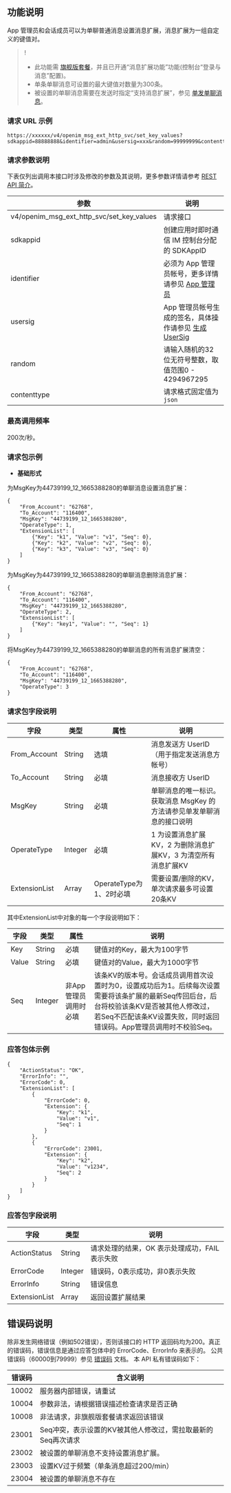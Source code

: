 ## 功能说明
App 管理员和会话成员可以为单聊普通消息设置消息扩展，消息扩展为一组自定义的键值对。

> !
>
> - 此功能需 [旗舰版套餐](https://buy.cloud.tencent.com/avc?from=17473)，并且已开通“消息扩展功能”功能(控制台“登录与消息”配置)。
> - 单条单聊消息可设置的最大键值对数量为300条。
> - 被设置的单聊消息需要在发送时指定“支持消息扩展”，参见 [单发单聊消息](https://cloud.tencent.com/document/product/269/2282)。

### 请求 URL 示例
```
https://xxxxxx/v4/openim_msg_ext_http_svc/set_key_values?sdkappid=88888888&identifier=admin&usersig=xxx&random=99999999&contenttype=json
```
### 请求参数说明

下表仅列出调用本接口时涉及修改的参数及其说明，更多参数详情请参考 [REST API 简介](https://cloud.tencent.com/document/product/269/1519)。

| 参数               | 说明                                 |
| ------------------ | ------------------------------------ |
| v4/openim_msg_ext_http_svc/set_key_values | 请求接口                             |
| sdkappid           | 创建应用时即时通信 IM 控制台分配的 SDKAppID |
| identifier         | 必须为 App 管理员帐号，更多详情请参见 [App 管理员](https://cloud.tencent.com/document/product/269/31999#app-.E7.AE.A1.E7.90.86.E5.91.98)                |
| usersig            | App 管理员帐号生成的签名，具体操作请参见 [生成 UserSig](https://cloud.tencent.com/document/product/269/32688)    |
| random             | 请输入随机的32位无符号整数，取值范围0 - 4294967295                 |
|contenttype|请求格式固定值为`json`|

### 最高调用频率

200次/秒。

### 请求包示例

- **基础形式**

为MsgKey为44739199_12_1665388280的单聊消息设置消息扩展：
```
{
    "From_Account": "62768",
    "To_Account": "116400",
    "MsgKey": "44739199_12_1665388280",
    "OperateType": 1,
    "ExtensionList": [
        {"Key": "k1", "Value": "v1", "Seq": 0},
        {"Key": "k2", "Value": "v2", "Seq": 0},
        {"Key": "k3", "Value": "v3", "Seq": 0}
    ]
}
```

为MsgKey为44739199_12_1665388280的单聊消息删除消息扩展：
```
{
    "From_Account": "62768",
    "To_Account": "116400",
    "MsgKey": "44739199_12_1665388280",
    "OperateType": 2,
    "ExtensionList": [
        {"Key": "key1", "Value": "", "Seq": 1}
    ]
}
```

将MsgKey为44739199_12_1665388280的单聊消息的所有消息扩展清空：
```
{
    "From_Account": "62768",
    "To_Account": "116400",
    "MsgKey": "44739199_12_1665388280",
    "OperateType": 3
}
```

### 请求包字段说明

| 字段 | 类型 | 属性 | 说明 |
|---------|---------|---------|---------|
| From_Account | String |选填| 消息发送方 UserID（用于指定发送消息方帐号）  |
| To_Account | String |必填| 消息接收方 UserID  |
| MsgKey | String |必填| 单聊消息的唯一标识。获取消息 MsgKey 的方法请参见单发单聊消息的接口说明  |
| OperateType | Integer | 必填 | 1 为设置消息扩展KV，2 为删除消息扩展KV，3 为清空所有消息扩展KV |
| ExtensionList | Array | OperateType为1、2时必填 | 需要设置/删除的KV，单次请求最多可设置20条KV |

其中ExtensionList中对象的每一个字段说明如下：

| 字段 | 类型 | 属性 | 说明 |
|---------|---------|---------|---------|
| Key | String | 必填 | 键值对的Key，最大为100字节 |
| Value | String | 必填 | 键值对的Value，最大为1000字节 |
| Seq | Integer | 非App管理员调用时必填 | 该条KV的版本号。会话成员调用首次设置时为0，设置成功后为1。后续每次设置需要将该条扩展的最新Seq传回后台，后台将校验该条KV是否被其他人修改过，若Seq不匹配该条KV设置失败，同时返回错误码。App管理员调用时不校验Seq。 |

### 应答包体示例
```
{
    "ActionStatus": "OK",
    "ErrorInfo": "",
    "ErrorCode": 0,
	"ExtensionList": [
        {
            "ErrorCode": 0,
            "Extension": {
                "Key": "k1",
                "Value": "v1",
                "Seq": 1
            }
        },
		{
            "ErrorCode": 23001,
            "Extension": {
                "Key": "k2",
                "Value": "v1234",
                "Seq": 2
            }
        }
	]
}
```

### 应答包字段说明

| 字段 | 类型 | 说明 |
|---------|---------|---------|
| ActionStatus | String | 请求处理的结果，OK 表示处理成功，FAIL 表示失败 |
| ErrorCode|	Integer	|错误码，0表示成功，非0表示失败 |
| ErrorInfo | String | 错误信息  |
| ExtensionList | Array | 返回设置扩展结果 |

## 错误码说明
除非发生网络错误（例如502错误），否则该接口的 HTTP 返回码均为200。真正的错误码，错误信息是通过应答包体中的 ErrorCode、ErrorInfo 来表示的。
公共错误码（60000到79999）参见 [错误码](https://cloud.tencent.com/document/product/269/1671) 文档。
本 API 私有错误码如下：

| 错误码 | 含义说明|
|---------|---------|
| 10002 | 服务器内部错误，请重试 |
| 10004 | 参数非法，请根据错误描述检查请求是否正确 |
| 10008 | 非法请求，非旗舰版套餐请求返回该错误 |
| 23001 | Seq冲突，表示设置的KV被其他人修改过，需拉取最新的Seq再次请求 |
| 23002 | 被设置的单聊消息不支持设置消息扩展。|
| 23003 | 设置KV过于频繁（单条消息超过200/min）|
| 23004 | 被设置的单聊消息不存在 |
